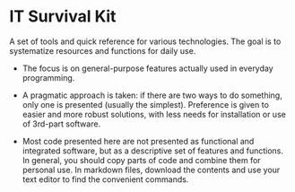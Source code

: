 # IT Survival Kit
A set of tools and quick reference for various technologies. The goal is to systematize resources and functions for daily use.

* The focus is on general-purpose features actually used in everyday programming.

* A pragmatic approach is taken: if there are two ways to do something, only one is presented (usually the simplest). Preference is given to easier and more robust solutions, with less needs for installation or use of 3rd-part software.

* Most code presented here are not presented as functional and integrated software, but as a descriptive set of features and functions. In general, you should copy parts of code and combine them for personal use. In markdown  files, download the contents and use your text editor to find the convenient commands.
